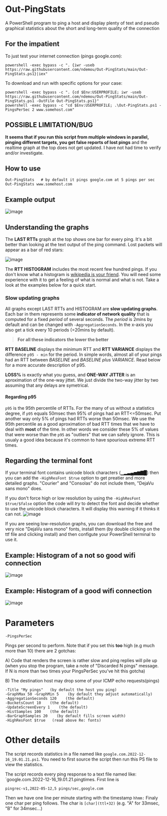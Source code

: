 # Out-PingStats

A PowerShell program to ping a host and display plenty of text and pseudo graphical statistics about the short and long-term quality of the connection

## For the impatient

To just test your internet connection (pings google.com):

    powershell -exec bypass -c ". {iwr -useb https://raw.githubusercontent.com/ndemou/Out-PingStats/main/Out-PingStats.ps1}|iex"
    
To download and run with specific options for your case:
    
    powershell -exec bypass -c ". {cd $Env:USERPROFILE; iwr -useb https://raw.githubusercontent.com/ndemou/Out-PingStats/main/Out-PingStats.ps1 -OutFile Out-PingStats.ps1}"
    powershell -exec bypass -c "cd $Env:USERPROFILE; .\Out-PingStats.ps1 -PingsPerSec 2 www.somehost.com"

## POSSIBLE LIMITATION/BUG
**It seems that if you run this script from multiple windows in parallel, pinging different targets, you get false reports of lost pings** and the realtime graph at the top does not get updated. I have not had time to verify and/or investigate.

## How to use
    Out-PingStats   # by default it pings google.com at 5 pings per sec
    Out-PingStats www.somehost.com 

## Example output 
![image](https://user-images.githubusercontent.com/4411400/208316162-c115a6c9-eca6-49d6-94d8-b90c9b6f2628.png)

## Understanding the graphs

The **LAST RTTs** graph at the top shows one bar for every ping.
It's a bit better than looking at the text output of the ping command.
Lost packets will appear as a bar of red stars: 

![image](https://user-images.githubusercontent.com/4411400/204651924-730d2144-0dbf-41b8-a825-8e53f8072165.png)

The **RTT HISTOGRAM** includes the most recent few hundred pings.
If you don't know what a histogram is [wikipedia is your friend](https://en.wikipedia.org/wiki/Histogram).
You will need some experience with it to get a feeling of what is normal and what is not.
Take a look at the examples below for a quick start.

### Slow updating graphs

All graphs except LAST RTTs and HISTOGRAM are **slow updating graphs**. 
Each bar in them represents some **indicator of network quality** that is computed 
for a fixed *period* of several seconds. 
The *period* is 2mins by default and can be changed with `-AggregationSeconds`.
In the x-axis you also get a tick every 10 periods (=20mins by default).

> **For all these indicators the lower the better**

**RTT BASELINE** displays the minimum RTT and **RTT VARIANCE** 
displays the difference `p95 - min` for the period. 
In simple words, almost all of your pings had an RTT between *BASELINE*
and *BASELINE plus VARIANCE*. Read below for a more accurate 
description of p95.

**LOSS%** is exactly what you guess, and **ONE-WAY JITTER** is an aproximation of the one-way jittet. 
We just divide the two-way jitter by two assuming that any delays are symetrical.

#### Regarding p95

`p95` is the 95th percentile of RTTs. 
For the many of us without a statistics degree, if `p95` equals 50msec then 95% 
of pings had an RTT<=50msec. 
Put another way only 5% of pings had RTTs worse than 50msec.
We use the 95th percentile as a good aproximation of bad RTT times that
we have to deal with **most** of the time. In other words we consider 
these 5% of values that were worse than the `p95` as "outliers" that 
we can safely ignore. This is usualy a good idea because
it's common to have spourious extreme RTT times.

## Regarding the terminal font

If your terminal font contains unicode block characters (▁▂▃▄▅▆▇█)
then you can add the `-HighResFont $true` option to get
 preatier and more detailed graphs.
"Courier" and "Consolas" do not include them, "DejaVu sans mono" does.

If you don't force high or low resolution by using the `-HighResFont $true/$false` option 
the code will *try* to detect the font and decide whether to use the unicode block characters.
It will display this warning if it thinks it can not.
![image](https://user-images.githubusercontent.com/4411400/208317605-721dafc4-06fb-4dd1-86ae-5c264fe08a0d.png)

If you are seeing low-resolution graphs, you can download the free and very nice "DejaVu sans mono" fonts,
install them (by double clicking on the ttf file and clicking install) 
and then configute your PowerShell terminal to use it.

## Example: Histogram of a not so good wifi connection

![image](https://user-images.githubusercontent.com/4411400/204652000-c71b4ccd-2cda-4458-a846-f122332446b0.png)

## Example: Histogram of a good wifi connection

![image](https://user-images.githubusercontent.com/4411400/204652036-79f1b56c-1866-4508-b6af-0e8beddc1e5a.png)

# Parameters
    -PingsPerSec

Pings per second to perform.
Note that if you set this **too** high (e.g much more than 10) there are 2 gotchas:

A) Code that renders the screen is rather slow and ping replies will pile up
  (when you stop the program, take a note of "Discarded N pings" message.
  If N is more than two times your PingsPerSec you've hit this gotcha)

B) The destination host may drop some of your ICMP echo requests(pings)

    -Title "My pings"   (by default the host you ping)
    -GraphMax 50 -GraphMin 5    (by default they adjust automatically)
    -AggregationSeconds 120    (the default)
    -BucketsCount 10    (the default)
    -UpdateScreenEvery 1    (the default)
    -HistSamples 100    (the default)
    -BarGraphSamples 20    (by default fills screen width) 
    -HighResFont $true   (read above Re: fonts)

# Other details

The script records statistics in a file named like `google.com.2022-12-16_19.01.21.ps1`.
You need to first source the script then run this PS file to view the statistics.

The script records every ping response to a text file named like:
`google.com.2022-12-16_19.01.21.pingtimes.
First line is 

    pingrec-v1,2022-05-12,5 pings/sec,google.com

Then we have one line per minute starting with the timestamp `hhmm:`
Finaly one char per ping follows. The char is `[char](ttl+32)`
(e.g. "A" for 33msec, "B" for 34msec...)
